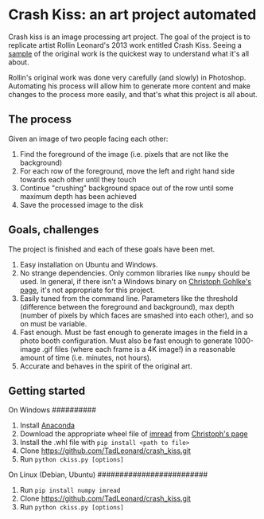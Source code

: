 Crash Kiss: an art project automated
====================================
Crash kiss is an image processing art project. The goal of the project is to replicate artist Rollin Leonard's 2013 work entitled Crash Kiss. Seeing a [sample](http://rollinleonard.com/projects/2013/crashKiss-guthrieEllis/) of the original work is the quickest way to understand what it's all about.

Rollin's original work was done very carefully (and slowly) in Photoshop. Automating his process will allow him to generate more content and make changes to the process more easily, and that's what this project is all about.

The process
-----------
Given an image of two people facing each other:

1. Find the foreground of the image (i.e. pixels that are not like the background)
2. For each row of the foreground, move the left and right hand side towards each other until they touch
3. Continue "crushing" background space out of the row until some maximum depth has been achieved
4. Save the processed image to the disk

Goals, challenges
-----------------
The project is finished and each of these goals have been met.

1. Easy installation on Ubuntu and Windows.
2. No strange dependencies. Only common libraries like `numpy` should be used. In general, if there isn't a Windows binary on [Christoph Gohlke's page](http://www.lfd.uci.edu/~gohlke/pythonlibs/), it's not appropriate for this project.
3. Easily tuned from the command line. Parameters like the threshold (difference between the foreground and background), max depth (number of pixels by which faces are smashed into each other), and so on must be variable.
4. Fast enough. Must be fast enough to generate images in the field in a photo booth configuration. Must also be fast enough to generate 1000-image .gif files (where each frame is a 4K image!) in a reasonable amount of time (i.e. minutes, not hours).
5. Accurate and behaves in the spirit of the original art.

Getting started
---------------

On Windows
##########
1. Install [Anaconda](https://store.continuum.io/cshop/anaconda/)
2. Download the appropriate wheel file of [imread](https://github.com/luispedro/imread) from [Christoph's page](http://www.lfd.uci.edu/~gohlke/pythonlibs/#imread)
3. Install the .whl file with `pip install <path to file>`
4. Clone https://github.com/TadLeonard/crash_kiss.git
5. Run `python ckiss.py [options]`

On Linux (Debian, Ubuntu)
#########################
1. Run `pip install numpy imread`
2. Clone https://github.com/TadLeonard/crash_kiss.git
3. Run `python ckiss.py [options]`

